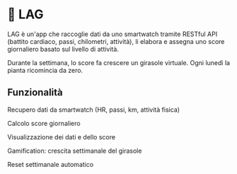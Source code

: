 # 🌻 LAG
LAG è un'app che raccoglie dati da uno smartwatch tramite RESTful API (battito cardiaco, passi, chilometri, attività), li elabora e assegna uno score giornaliero basato sul livello di attività.

Durante la settimana, lo score fa crescere un girasole virtuale. Ogni lunedì la pianta ricomincia da zero.

## Funzionalità
Recupero dati da smartwatch (HR, passi, km, attività fisica)

Calcolo score giornaliero

Visualizzazione dei dati e dello score

Gamification: crescita settimanale del girasole

Reset settimanale automatico
